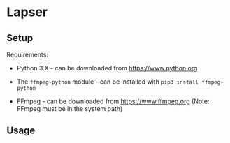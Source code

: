 # Lapser

## Setup

Requirements:

* Python 3.X - can be downloaded from https://www.python.org

* The `ffmpeg-python` module - can be installed with
```pip3 install ffmpeg-python```

* FFmpeg - can be downloaded from https://www.ffmpeg.org (Note: FFmpeg must be in the system path)

## Usage

